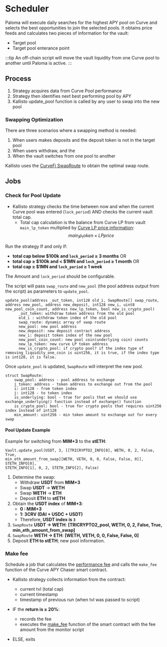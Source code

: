 # Scheduler

Paloma will execute daily searches for the highest APY pool on Curve and selects the best 
opportunities to join the selected pools. It obtains price feeds and calculates two pieces 
of information for the vault:

- Target pool
- Target pool enterance point

:::tip An off-chain script will move the vault liquidity from one Curve pool to another until Paloma is active.
:::

## Process

1. Strategy acquires data from Curve Pool performance
2. Strategy then identifies next best performing pool by APY
3. Kallisto update_pool function is called by any user to swap into the new pool

### Swapping Optimization

There are three scenarios where a swapping method is needed:

1. When users makes deposits and the deposit token is not in the target pool
2. When users withdraw, and the 
3. When the vault switches from one pool to another 

Kallisto uses the [CurveFi SwapRoute](https://github.com/curvefi/curve-js#router-exchange) to obtain the optimal swap route.

## Jobs

### Check for Pool Update

- Kallisto strategy checks the time between now and when the current Curve pool was entered (`lock_period`) AND checks the current vault total cap.
    - Total cap calculation is the balance from Curve LP from vault `main_lp_token` multiplied by 
      [Curve LP price information](https://thegraph.com/explorer/subgraph?id=4yx4rR6Kf8WH4RJPGhLSHojUxJzRWgEZb51iTran1sEG&view=Overview):
      $$ main_lp_token \times LP price$$

Run the strategy If and only If:

  - **total cap below $100k and `lock_period` ≥ 3 months** OR
  - **total cap ≥ $100k and < $1MN  and `lock_period` ≥ 1 month** OR
  - **total cap ≥ $1MN and `lock_period`  ≥ 1 week**

The Amount and `lock_period` should be configurable.
  
The script will pass `swap_route` and `new_pool` (the pool address output from the script) as parameters to `update_pool`.

```rust{4-5}
update_pool(address _out_token, int128 old_i, SwapRoute[] swap_route, address new_pool, address new_deposit, int128 new_i, uint8 new_pool_coin_count, address new_lp_token, bool new_is_crypto_pool)
      _out_token: withdraw token address from the old pool
      old_i : withdraw token index of the old pool
      swap_route: dynamic array of swap route
      new_pool: new pool address
      new_deposit: new deposit contract address
      new_i: deposit token index of the new pool
      new_pool_coin_count: new pool coin(underlying coin) counts
      new_lp_token: new curve LP token address
      new_is_crypto_pool: if crypto pool? if the index type of removing_liquidity_one_coin is uint256, it is true, if the index type is int128, it is false.
```

Once `update_pool` is updated, `SwapRoute` will interpret the new pool.

```rust{=
struct SwapRoute:
    swap_pool: address - pool address to exchange
    j_token: address - token address to exchange out from the pool
    i: int128 - from token index
    j: int128 - to token index
    is_underlying: bool - true for pools that we should use exchange_underlying() function instead of exchange() function
    is_crypto_pool: bool - true for crypto pools that requires uint256 index instead of int128
    min_amount: uint256 - min token amount to exchange out for every swap
```

#### Pool Update Example

Example for switching from **MIM+3** to the **stETH**:

```shell
Vault.update_pool(USDT, 3, [[TRICRYPTO2_INFO[0], WETH, 0, 2, False, True, 
min_eth_amount_from_swap][WETH, VETH, 0, 0, False, False, 0]], STETH_INFO[0], 
STETH_INFO[1], 0, 2, STETH_INFO[2], False)
```

1. Determine the swap:
   - Withdraw **USDT** from **MIM+3**
   - Swap **USDT** -> **WETH**
   - Swap **WETH** -> **ETH**
   - Deposit **ETH** to **stETH**
2. Obtain the **USDT index** of **MIM+3**:
   - **0 : MIM+3**
   - **1: 3CRV (DAI + USDC + USDT)**
   - Therefore, **USDT index is `3`**
3. `SwapRoute` **USDT ->  WETH**: **[TRICRYPTO2_pool, WETH, 0, 2, False, True, min_eth_amount_from_swap]**
4. `SwapRoute` **WETH -> ETH**: **[WETH, VETH, 0, 0, False, False, 0]**
5. Deposit **ETH to stETH**; new pool information.

### Make fee

Schedule a job that calculates the [performance fee](fees.md#fee-types) and calls the `make_fee` function of 
the Curve APY Chaser smart contract.

- Kallisto strategy collects information from the contract:
    - current tvl (total cap)
    - current timestamp
    - timestamp of previous run (when tvl was passed to script)

- IF the **return is ≥ 20%**:
    - records the fee
    - executes the [make_fee](https://github.com/kallisto-finance/curve-apy-vault/blob/4bfdfcbac62664569ace652aa606edd9e0df5e22/contracts/curve_apy_vault.vy#L573) 
      function of the smart contract with the fee amount from the monitor script
- ELSE, exits
